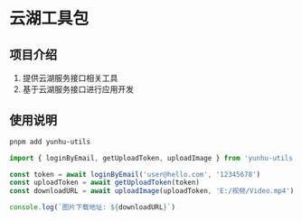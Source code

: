 # 云湖工具包

## 项目介绍

1. 提供云湖服务接口相关工具
2. 基于云湖服务接口进行应用开发


## 使用说明

```bash
pnpm add yunhu-utils
```

```typescript
import { loginByEmail, getUploadToken, uploadImage } from 'yunhu-utils'

const token = await loginByEmail('user@hello.com', '12345678')
const uploadToken = await getUploadToken(token)
const downloadURL = await uploadImage(uploadToken, 'E:/视频/Video.mp4')

console.log(`图片下载地址: ${downloadURL}`)
```